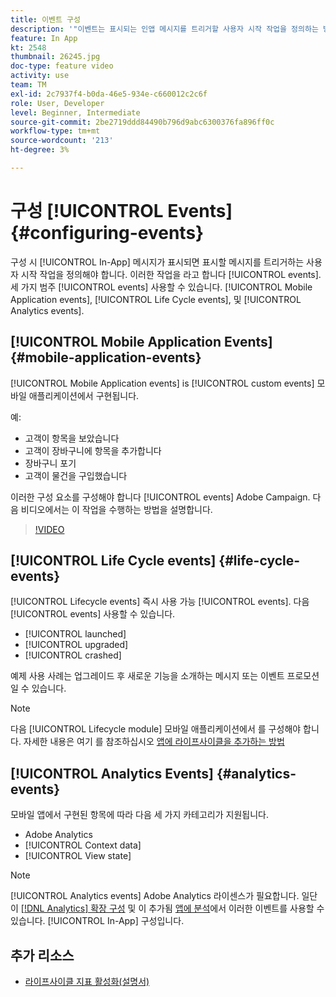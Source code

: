 ```yaml
---
title: 이벤트 구성
description: '"이벤트는 표시되는 인앱 메시지를 트리거할 사용자 시작 작업을 정의하는 방법을 이해합니다. "'
feature: In App
kt: 2548
thumbnail: 26245.jpg
doc-type: feature video
activity: use
team: TM
exl-id: 2c7937f4-b0da-46e5-934e-c660012c2c6f
role: User, Developer
level: Beginner, Intermediate
source-git-commit: 2be2719ddd84490b796d9abc6300376fa896ff0c
workflow-type: tm+mt
source-wordcount: '213'
ht-degree: 3%

---
```


# 구성 [!UICONTROL Events] {#configuring-events}

구성 시 [!UICONTROL In-App] 메시지가 표시되면 표시할 메시지를 트리거하는 사용자 시작 작업을 정의해야 합니다. 이러한 작업을 라고 합니다 [!UICONTROL events]. 세 가지 범주 [!UICONTROL events] 사용할 수 있습니다. [!UICONTROL Mobile Application events], [!UICONTROL Life Cycle events], 및 [!UICONTROL Analytics events].

## [!UICONTROL Mobile Application Events] {#mobile-application-events}

[!UICONTROL Mobile Application events] is [!UICONTROL custom events] 모바일 애플리케이션에서 구현됩니다.

예:

* 고객이 항목을 보았습니다
* 고객이 장바구니에 항목을 추가합니다
* 장바구니 포기
* 고객이 물건을 구입했습니다

이러한 구성 요소를 구성해야 합니다 [!UICONTROL events] Adobe Campaign. 다음 비디오에서는 이 작업을 수행하는 방법을 설명합니다.

>[!VIDEO](https://video.tv.adobe.com/v/26245?quality=12)

## [!UICONTROL Life Cycle events] {#life-cycle-events}

[!UICONTROL Lifecycle events] 즉시 사용 가능 [!UICONTROL events]. 다음 [!UICONTROL events] 사용할 수 있습니다.

* [!UICONTROL launched]
* [!UICONTROL upgraded]
* [!UICONTROL crashed]

예제 사용 사례는 업그레이드 후 새로운 기능을 소개하는 메시지 또는 이벤트 프로모션일 수 있습니다.

>[!NOTE]
>
>다음 [!UICONTROL Lifecycle module] 모바일 애플리케이션에서 를 구성해야 합니다. 자세한 내용은 여기 를 참조하십시오 [앱에 라이프사이클을 추가하는 방법](https://aep-sdks.gitbook.io/docs/using-mobile-extensions/mobile-core/lifecycle)

## [!UICONTROL Analytics Events] {#analytics-events}

모바일 앱에서 구현된 항목에 따라 다음 세 가지 카테고리가 지원됩니다.

* Adobe Analytics
* [!UICONTROL Context data]
* [!UICONTROL View state]

>[!NOTE]
>
>[!UICONTROL Analytics events] Adobe Analytics 라이센스가 필요합니다. 일단 이 [[!DNL Analytics] 확장 구성](https://aep-sdks.gitbook.io/docs/using-mobile-extensions/adobe-analytics#configure-analytics-extension-in-launch) 및 이 추가됨 [앱에 분석](https://aep-sdks.gitbook.io/docs/using-mobile-extensions/adobe-analytics#add-analytics-to-your-app)에서 이러한 이벤트를 사용할 수 있습니다. [!UICONTROL In-App] 구성입니다.

## 추가 리소스

* [라이프사이클 지표 활성화(설명서)](https://aep-sdks.gitbook.io/docs/getting-started/initialize-the-sdk#enable-lifecycle-metrics)

